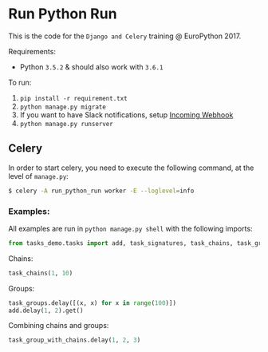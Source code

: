 # Run Python Run

This is the code for the `Django and Celery` training @ EuroPython 2017.

Requirements:

* Python `3.5.2` & should also work with `3.6.1`

To run:

1. `pip install -r requirement.txt`
2. `python manage.py migrate`
3. If you want to have Slack notifications, setup [Incoming Webhook](https://api.slack.com/incoming-webhooks)
4. `python manage.py runserver`


## Celery

In order to start celery, you need to execute the following command, at the level of `manage.py`:

```bash
$ celery -A run_python_run worker -E --loglevel=info
```

### Examples:

All examples are run in `python manage.py shell` with the following imports:

```python
from tasks_demo.tasks import add, task_signatures, task_chains, task_groups
```

Chains:

```python
task_chains(1, 10)
```

Groups:

```python
task_groups.delay([(x, x) for x in range(100)])
add.delay(1, 2).get()
```

Combining chains and groups:

```python
task_group_with_chains.delay(1, 2, 3)
```

